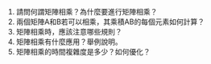 

1. 請問何謂矩陣相乘？為什麼要進行矩陣相乘？ 
2. 兩個矩陣A和B若可以相乘，其乘積AB的每個元素如何計算？ 
3. 矩陣相乘時，應該注意哪些規則？ 
4. 矩陣相乘有什麼應用？舉例說明。 
5. 矩陣相乘的時間複雜度是多少？如何優化？